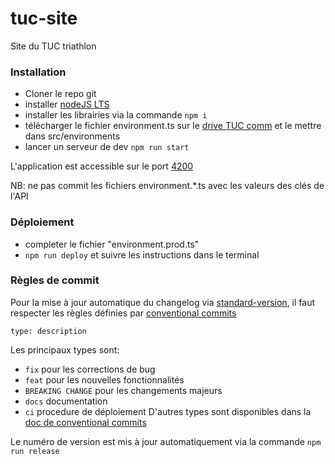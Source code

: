 # tuc-site
Site du TUC triathlon

### Installation
 * Cloner le repo git
 * installer [nodeJS LTS](https://nodejs.org/en/)
 * installer les librairies via la commande `npm i`
 * télécharger le fichier environment.ts sur le [drive TUC comm](https://drive.google.com/open?id=1SXX2JiZgMWAv8rK9FgHblliyBz4vXUm0) et le mettre dans src/environments
 * lancer un serveur de dev `npm run start`
 
 L'application est accessible sur le port [4200](http://localhost:4200)

 NB: ne pas commit les fichiers environment.*.ts avec les valeurs des clés de l'API
 
### Déploiement
* completer le fichier "environment.prod.ts"
* `npm run deploy` et suivre les instructions dans le terminal

### Règles de commit
Pour la mise à jour automatique du changelog via [standard-version](https://www.npmjs.com/package/standard-version), il faut respecter les règles définies par [conventional commits](https://www.conventionalcommits.org/en/v1.0.0/) 

`type: description`

Les principaux types sont: 
* `fix` pour les corrections de bug
* `feat` pour les nouvelles fonctionnalités
* `BREAKING CHANGE` pour les changements majeurs
* `docs` documentation
* `ci` procedure de déploiement
D'autres types sont disponibles dans la [doc de conventional commits](https://www.conventionalcommits.org/en/v1.0.0/)

Le numéro de version est mis à jour automatiquement via la commande
`npm run release`
